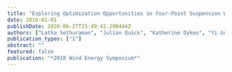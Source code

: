 ```yaml
---
title: "Exploring Optimization Opportunities in Four-Point Suspension Wind Turbine Drivetrains through Integrated Design Approaches"
date: 2018-01-01
publishDate: 2020-06-27T15:49:42.290444Z
authors: ["Latha Sethuraman", "Julian Quick", "Katherine Dykes", "Yi Guo"]
publication_types: ["1"]
abstract: ""
featured: false
publication: "*2018 Wind Energy Symposium*"
---
```


